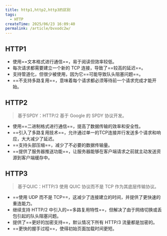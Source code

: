 ```yaml
---
title: http1,http2,http3的区别
tags:
  - HTTP
createTime: 2025/06/23 16:09:40
permalink: /article/bvxodc2w/
---
```

## HTTP1
- 使用==文本格式进行通信==，易于阅读但效率较低。
- 每次请求都需要建立一个新的 TCP 连接，导致了==较高的延迟==。
- 支持管道化，但很少被使用，因为它==可能导致队头阻塞问题==。
- ==不支持多路复用==，意味着每个请求都必须等待前一个请求完成才能开始。
## HTTP2
  >基于SPDY：HTTP/2 基于 Google 的 SPDY 协议开发。
- 使用==二进制格式进行通信==，提高了数据传输的效率和安全性。
- ==引入了多路复用技术==，允许通过单一的TCP连接并行发送多个请求和响应，大大减少了延迟。
- ==支持头部压缩==，减少了不必要的数据传输量。
- ==提供了服务器推送功能==，让服务器能够在客户端请求之前就主动发送资源到客户端缓存中。
## HTTP3
  >基于QUIC：HTTP/3 使用 QUIC 协议而不是 TCP 作为其底层传输协议。
- ==使用 UDP 而不是 TCP==，这减少了连接建立的时间，并提供了更快速的重连能力。
- 继续支持 HTTP/2 中引入的==多路复用特性==，但解决了由于网络切换或丢包引起的队头阻塞问题。
- 提供了==更好的加密支持==，默认情况下所有 HTTP/3 流量都是加密的。
- ==更快的握手过程==，使得初始页面加载时间更短。
